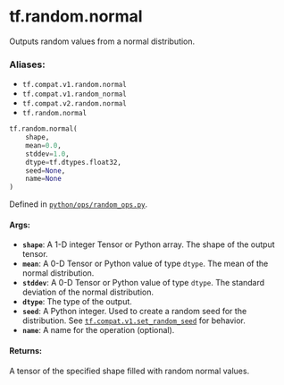 <div itemscope itemtype="http://developers.google.com/ReferenceObject">
<meta itemprop="name" content="tf.random.normal" />
<meta itemprop="path" content="Stable" />
</div>

# tf.random.normal

Outputs random values from a normal distribution.

### Aliases:

* `tf.compat.v1.random.normal`
* `tf.compat.v1.random_normal`
* `tf.compat.v2.random.normal`
* `tf.random.normal`

``` python
tf.random.normal(
    shape,
    mean=0.0,
    stddev=1.0,
    dtype=tf.dtypes.float32,
    seed=None,
    name=None
)
```



Defined in [`python/ops/random_ops.py`](/code/stable/tensorflow/python/ops/random_ops.py).

<!-- Placeholder for "Used in" -->


#### Args:


* <b>`shape`</b>: A 1-D integer Tensor or Python array. The shape of the output tensor.
* <b>`mean`</b>: A 0-D Tensor or Python value of type `dtype`. The mean of the normal
  distribution.
* <b>`stddev`</b>: A 0-D Tensor or Python value of type `dtype`. The standard deviation
  of the normal distribution.
* <b>`dtype`</b>: The type of the output.
* <b>`seed`</b>: A Python integer. Used to create a random seed for the distribution.
  See
  <a href="../../tf/compat/v1/set_random_seed.md"><code>tf.compat.v1.set_random_seed</code></a>
  for behavior.
* <b>`name`</b>: A name for the operation (optional).


#### Returns:

A tensor of the specified shape filled with random normal values.
